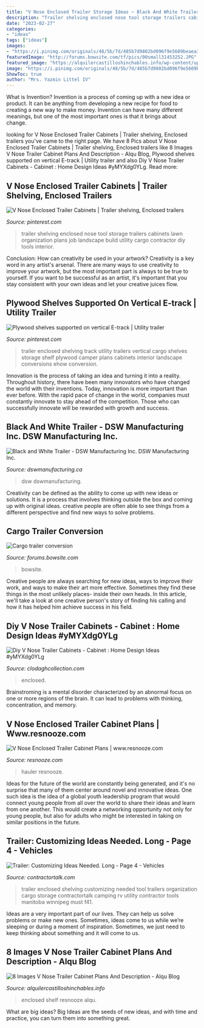 ```yaml
---
title: "V Nose Enclosed Trailer Storage Ideas ~ Black And White Trailer"
description: "Trailer shelving enclosed nose tool storage trailers cabinets lawn organization plans job landscape build utility cargo contractor diy tools interior"
date: "2023-02-27"
categories:
- "ideas"
tags: ["ideas"]
images:
- "https://i.pinimg.com/originals/48/5b/7d/485b7d9802bd096f9e5609beaea3df47.jpg"
featuredImage: "http://forums.bowsite.com/tf/pics/00small31453252.JPG"
featured_image: "https://alquilercastilloshinchables.info/wp-content/uploads/2020/06/DIY-v-nose-trailer-shelfworkbench-using-e-track-YouTube.jpg"
image: "https://i.pinimg.com/originals/48/5b/7d/485b7d9802bd096f9e5609beaea3df47.jpg"
ShowToc: true
author: "Mrs. Yazmin Littel IV"
---
```



What is Invention?
Invention is a process of coming up with a new idea or product. It can be anything from developing a new recipe for food to creating a new way to make money. Invention can have many different meanings, but one of the most important ones is that it brings about change.

	

		
looking for V Nose Enclosed Trailer Cabinets | Trailer shelving, Enclosed trailers you've came to the right page. We have 8 Pics about V Nose Enclosed Trailer Cabinets | Trailer shelving, Enclosed trailers like 8 Images V Nose Trailer Cabinet Plans And Description - Alqu Blog, Plywood shelves supported on vertical E-track | Utility trailer and also Diy V Nose Trailer Cabinets - Cabinet : Home Design Ideas #yMYXdg0YLg. Read more:
		
    
## V Nose Enclosed Trailer Cabinets | Trailer Shelving, Enclosed Trailers

<img loading=lazy src="https://i.pinimg.com/736x/35/a7/b5/35a7b583ed038803668866af00f2c350.jpg" onerror="this.onerror=null;this.src='https://tse1.mm.bing.net/th?id=OIP.I6pNIe9UUjZ--AL7SA6fjwHaFj&amp;pid=15.1';" alt="V Nose Enclosed Trailer Cabinets | Trailer shelving, Enclosed trailers">

_Source: pinterest.com_

>trailer shelving enclosed nose tool storage trailers cabinets lawn organization plans job landscape build utility cargo contractor diy tools interior. 

	

Conclusion: How can creativity be used in your artwork?
Creativity is a key word in any artist's arsenal. There are many ways to use creativity to improve your artwork, but the most important part is always to be true to yourself. If you want to be successful as an artist, it's important that you stay consistent with your own ideas and let your creative juices flow.

    
## Plywood Shelves Supported On Vertical E-track | Utility Trailer

<img loading=lazy src="https://i.pinimg.com/originals/48/5b/7d/485b7d9802bd096f9e5609beaea3df47.jpg" onerror="this.onerror=null;this.src='https://tse1.mm.bing.net/th?id=OIP.KUADi7ftTnNaROqSQq1zYgHaE7&amp;pid=15.1';" alt="Plywood shelves supported on vertical E-track | Utility trailer">

_Source: pinterest.com_

>trailer enclosed shelving track utility trailers vertical cargo shelves storage shelf plywood camper plans cabinets interior landscape conversions ehow conversion. 

	

Innovation is the process of taking an idea and turning it into a reality. Throughout history, there have been many innovators who have changed the world with their inventions. Today, innovation is more important than ever before. With the rapid pace of change in the world, companies must constantly innovate to stay ahead of the competition. Those who can successfully innovate will be rewarded with growth and success.

    
## Black And White Trailer - DSW Manufacturing Inc. DSW Manufacturing Inc.

<img loading=lazy src="https://i1.wp.com/www.dswmanufacturing.ca/wp-content/uploads/2015/03/IMG_0009_2.jpg" onerror="this.onerror=null;this.src='https://tse4.mm.bing.net/th?id=OIP.O_0ioELwsUGjRdi5v_Py1gHaJ4&amp;pid=15.1';" alt="Black and White Trailer - DSW Manufacturing Inc. DSW Manufacturing Inc.">

_Source: dswmanufacturing.ca_

>dsw dswmanufacturing. 

	

Creativity can be defined as the ability to come up with new ideas or solutions. It is a process that involves thinking outside the box and coming up with original ideas. creative people are often able to see things from a different perspective and find new ways to solve problems.

    
## Cargo Trailer Conversion

<img loading=lazy src="http://forums.bowsite.com/tf/pics/00small31453252.JPG" onerror="this.onerror=null;this.src='https://tse1.mm.bing.net/th?id=OIP.qVsyVjJxJlZkMFOlQD4ozAHaJ2&amp;pid=15.1';" alt="Cargo trailer conversion">

_Source: forums.bowsite.com_

>bowsite. 

	

Creative people are always searching for new ideas, ways to improve their work, and ways to make their art more effective. Sometimes they find these things in the most unlikely places- inside their own heads. In this article, we'll take a look at one creative person's story of finding his calling and how it has helped him achieve success in his field.

    
## Diy V Nose Trailer Cabinets - Cabinet : Home Design Ideas #yMYXdg0YLg

<img loading=lazy src="https://i2.wp.com/clodaghcollection.com/wp-content/uploads/2017/09/cabinets-for-enclosed-car-trailer.jpg" onerror="this.onerror=null;this.src='https://tse3.mm.bing.net/th?id=OIP.9yuPEw68trs3f2W8vZHdJAHaFn&amp;pid=15.1';" alt="Diy V Nose Trailer Cabinets - Cabinet : Home Design Ideas #yMYXdg0YLg">

_Source: clodaghcollection.com_

>enclosed. 

	

Brainstroming is a mental disorder characterized by an abnormal focus on one or more regions of the brain. It can lead to problems with thinking, concentration, and memory.

    
## V Nose Enclosed Trailer Cabinet Plans | Www.resnooze.com

<img loading=lazy src="https://i.pinimg.com/originals/78/79/6c/78796ce08a071e570f012901b8e984df.jpg" onerror="this.onerror=null;this.src='https://tse3.mm.bing.net/th?id=OIP.pWg940IGA3n3BqBwZPzzOAHaEK&amp;pid=15.1';" alt="V Nose Enclosed Trailer Cabinet Plans | www.resnooze.com">

_Source: resnooze.com_

>hauler resnooze. 

	

Ideas for the future of the world are constantly being generated, and it's no surprise that many of them center around novel and innovative ideas. One such idea is the idea of a global youth leadership program that would connect young people from all over the world to share their ideas and learn from one another. This would create a networking opportunity not only for young people, but also for adults who might be interested in taking on similar positions in the future.

    
## Trailer: Customizing Ideas Needed. Long - Page 4 - Vehicles

<img loading=lazy src="https://www.contractortalk.com/attachments/f41/15133d1234422200-trailer-customizing-ideas-needed-long-img_0034.jpg" onerror="this.onerror=null;this.src='https://tse1.mm.bing.net/th?id=OIP.qsQ9O5Fl3_ezeuxuFJdoSQHaFj&amp;pid=15.1';" alt="Trailer: Customizing Ideas Needed. Long - Page 4 - Vehicles">

_Source: contractortalk.com_

>trailer enclosed shelving customizing needed tool trailers organization cargo storage contractortalk camping rv utility contractor tools manitoba winnipeg must f41. 

	

Ideas are a very important part of our lives. They can help us solve problems or make new ones. Sometimes, ideas come to us while we’re sleeping or during a moment of inspiration. Sometimes, we just need to keep thinking about something and it will come to us.

    
## 8 Images V Nose Trailer Cabinet Plans And Description - Alqu Blog

<img loading=lazy src="https://alquilercastilloshinchables.info/wp-content/uploads/2020/06/DIY-v-nose-trailer-shelfworkbench-using-e-track-YouTube.jpg" onerror="this.onerror=null;this.src='https://tse4.mm.bing.net/th?id=OIP.Yis0m4y9NB0jt_5JSgHQ_AHaEK&amp;pid=15.1';" alt="8 Images V Nose Trailer Cabinet Plans And Description - Alqu Blog">

_Source: alquilercastilloshinchables.info_

>enclosed shelf resnooze alqu. 

	

What are big ideas?
Big Ideas are the seeds of new ideas, and with time and practice, you can turn them into something great.

